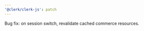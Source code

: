 ```yaml
---
'@clerk/clerk-js': patch
---
```


Bug fix: on session switch, revalidate cached commerce resources.
